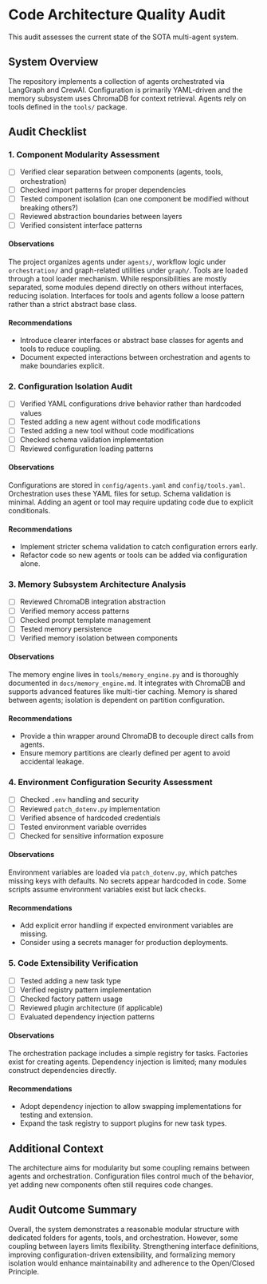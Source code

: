# Code Architecture Quality Audit

This audit assesses the current state of the SOTA multi-agent system.

## System Overview
The repository implements a collection of agents orchestrated via LangGraph and CrewAI. Configuration is primarily YAML-driven and the memory subsystem uses ChromaDB for context retrieval. Agents rely on tools defined in the `tools/` package.

## Audit Checklist

### 1. Component Modularity Assessment
- [ ] Verified clear separation between components (agents, tools, orchestration)
- [ ] Checked import patterns for proper dependencies
- [ ] Tested component isolation (can one component be modified without breaking others?)
- [ ] Reviewed abstraction boundaries between layers
- [ ] Verified consistent interface patterns

#### Observations
The project organizes agents under `agents/`, workflow logic under `orchestration/` and graph-related utilities under `graph/`. Tools are loaded through a tool loader mechanism. While responsibilities are mostly separated, some modules depend directly on others without interfaces, reducing isolation. Interfaces for tools and agents follow a loose pattern rather than a strict abstract base class.

#### Recommendations
- Introduce clearer interfaces or abstract base classes for agents and tools to reduce coupling.
- Document expected interactions between orchestration and agents to make boundaries explicit.

### 2. Configuration Isolation Audit
- [ ] Verified YAML configurations drive behavior rather than hardcoded values
- [ ] Tested adding a new agent without code modifications
- [ ] Tested adding a new tool without code modifications
- [ ] Checked schema validation implementation
- [ ] Reviewed configuration loading patterns

#### Observations
Configurations are stored in `config/agents.yaml` and `config/tools.yaml`. Orchestration uses these YAML files for setup. Schema validation is minimal. Adding an agent or tool may require updating code due to explicit conditionals.

#### Recommendations
- Implement stricter schema validation to catch configuration errors early.
- Refactor code so new agents or tools can be added via configuration alone.

### 3. Memory Subsystem Architecture Analysis
- [ ] Reviewed ChromaDB integration abstraction
- [ ] Verified memory access patterns
- [ ] Checked prompt template management
- [ ] Tested memory persistence
- [ ] Verified memory isolation between components

#### Observations
The memory engine lives in `tools/memory_engine.py` and is thoroughly documented in `docs/memory_engine.md`. It integrates with ChromaDB and supports advanced features like multi-tier caching. Memory is shared between agents; isolation is dependent on partition configuration.

#### Recommendations
- Provide a thin wrapper around ChromaDB to decouple direct calls from agents.
- Ensure memory partitions are clearly defined per agent to avoid accidental leakage.

### 4. Environment Configuration Security Assessment
- [ ] Checked `.env` handling and security
- [ ] Reviewed `patch_dotenv.py` implementation
- [ ] Verified absence of hardcoded credentials
- [ ] Tested environment variable overrides
- [ ] Checked for sensitive information exposure

#### Observations
Environment variables are loaded via `patch_dotenv.py`, which patches missing keys with defaults. No secrets appear hardcoded in code. Some scripts assume environment variables exist but lack checks.

#### Recommendations
- Add explicit error handling if expected environment variables are missing.
- Consider using a secrets manager for production deployments.

### 5. Code Extensibility Verification
- [ ] Tested adding a new task type
- [ ] Verified registry pattern implementation
- [ ] Checked factory pattern usage
- [ ] Reviewed plugin architecture (if applicable)
- [ ] Evaluated dependency injection patterns

#### Observations
The orchestration package includes a simple registry for tasks. Factories exist for creating agents. Dependency injection is limited; many modules construct dependencies directly.

#### Recommendations
- Adopt dependency injection to allow swapping implementations for testing and extension.
- Expand the task registry to support plugins for new task types.

## Additional Context
The architecture aims for modularity but some coupling remains between agents and orchestration. Configuration files control much of the behavior, yet adding new components often still requires code changes.

## Audit Outcome Summary
Overall, the system demonstrates a reasonable modular structure with dedicated folders for agents, tools, and orchestration. However, some coupling between layers limits flexibility. Strengthening interface definitions, improving configuration-driven extensibility, and formalizing memory isolation would enhance maintainability and adherence to the Open/Closed Principle.

